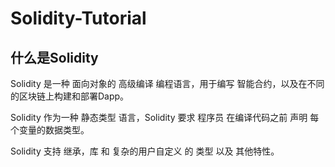 # Solidity-Tutorial


## 什么是Solidity

Solidity 是一种 面向对象的 高级编译 编程语言，用于编写 智能合约，以及在不同的区块链上构建和部署Dapp。

Solidity 作为一种 静态类型 语言，Solidity 要求 程序员 在编译代码之前 声明 每个变量的数据类型。

Solidity  支持 继承，库 和 复杂的用户自定义 的 类型 以及 其他特性。
